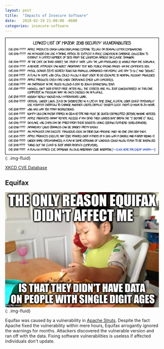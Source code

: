 ```yaml
---
layout: post
title:  "Impacts of Insecure Software"
date:   2018-02-19 21:00:00 -0600
categories: insecure-software
---
```

![XKCD CVE][xkcd]{: .img-fluid}

[XKCD CVE Database](https://xkcd.com/1957/)

## Equifax

![Equifax Baby][equifax]{: .img-fluid}

Equifax was caused by a vulnerability in [Apache Struts](https://struts.apache.org/). Despite the fact Apache fixed the vulnerability within mere hours, Equifax arrogantly ignored the warnings for months. Attackers discovered the vulnerable version and ran off with the data. Fixing software vulnerabilities is useless if affected individuals don't update.

[equifax]: /assets/images/equifax-baby.jpg

[xkcd]: /assets/images/xkcd-cve.png
